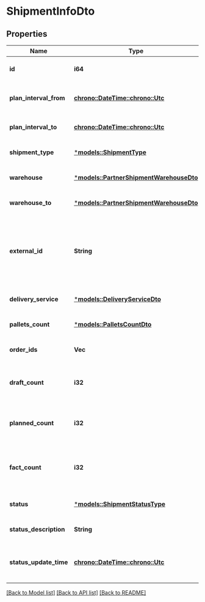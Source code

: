# ShipmentInfoDto

## Properties
Name | Type | Description | Notes
------------ | ------------- | ------------- | -------------
**id** | **i64** | Идентификатор отгрузки. | [optional] [default to None]
**plan_interval_from** | [**chrono::DateTime::<chrono::Utc>**](DateTime.md) | Начало планового интервала отгрузки. | [optional] [default to None]
**plan_interval_to** | [**chrono::DateTime::<chrono::Utc>**](DateTime.md) | Конец планового интервала отгрузки. | [optional] [default to None]
**shipment_type** | [***models::ShipmentType**](ShipmentType.md) |  | [optional] [default to None]
**warehouse** | [***models::PartnerShipmentWarehouseDto**](PartnerShipmentWarehouseDTO.md) |  | [optional] [default to None]
**warehouse_to** | [***models::PartnerShipmentWarehouseDto**](PartnerShipmentWarehouseDTO.md) |  | [optional] [default to None]
**external_id** | **String** | Идентификатор отгрузки в вашей системе. Если вы еще не передавали идентификатор, вернется идентификатор из параметра `id`. | [optional] [default to None]
**delivery_service** | [***models::DeliveryServiceDto**](DeliveryServiceDTO.md) |  | [optional] [default to None]
**pallets_count** | [***models::PalletsCountDto**](PalletsCountDTO.md) |  | [optional] [default to None]
**order_ids** | **Vec<i64>** | Идентификаторы заказов в отгрузке. | 
**draft_count** | **i32** | Количество заказов, которое Маркет запланировал к отгрузке. | [optional] [default to None]
**planned_count** | **i32** | Количество заказов, которое Маркет подтвердил к отгрузке. | [optional] [default to None]
**fact_count** | **i32** | Количество заказов, принятых в сортировочном центре или пункте приема. | [optional] [default to None]
**status** | [***models::ShipmentStatusType**](ShipmentStatusType.md) |  | [optional] [default to None]
**status_description** | **String** | Описание статуса отгрузки. | [optional] [default to None]
**status_update_time** | [**chrono::DateTime::<chrono::Utc>**](DateTime.md) | Время последнего изменения статуса отгрузки. | [optional] [default to None]

[[Back to Model list]](../README.md#documentation-for-models) [[Back to API list]](../README.md#documentation-for-api-endpoints) [[Back to README]](../README.md)


